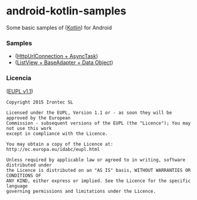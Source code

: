 # android-kotlin-samples

Some basic samples of ([Kotlin](http://kotlinlang.org/)) for Android

### Samples

- ([HttpUrlConnection + AsyncTask](https://github.com/irontec/android-kotlin-samples/blob/master/LICENSE))
- ([ListView + BaseAdapter + Data Object](https://github.com/irontec/android-kotlin-samples/blob/master/LICENSE))

### Licencia

([EUPL v1.1](https://github.com/irontec/android-kotlin-samples/blob/master/LICENSE))

```
Copyright 2015 Irontec SL

Licensed under the EUPL, Version 1.1 or - as soon they will be approved by the European
Commission - subsequent versions of the EUPL (the "Licence"); You may not use this work
except in compliance with the Licence.

You may obtain a copy of the Licence at:
http://ec.europa.eu/idabc/eupl.html

Unless required by applicable law or agreed to in writing, software distributed under 
the Licence is distributed on an "AS IS" basis, WITHOUT WARRANTIES OR CONDITIONS OF 
ANY KIND, either express or implied. See the Licence for the specific language 
governing permissions and limitations under the Licence.
```